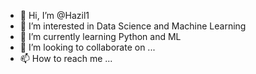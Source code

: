 - 👋 Hi, I’m @Hazil1
- 👀 I’m interested in Data Science and Machine Learning
- 🌱 I’m currently learning Python and ML
- 💞️ I’m looking to collaborate on ...
- 📫 How to reach me ...

<!---
Hazil1/Hazil1 is a ✨ special ✨ repository because its `README.md` (this file) appears on your GitHub profile.
You can click the Preview link to take a look at your changes.
--->
